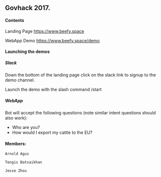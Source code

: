## Govhack 2017.

#### Contents

Landing Page
https://www.beefy.space

WebApp Demo
https://www.beefy.space/demo

#### Launching the demos

##### Slack 

Down the bottom of the landing page click on the slack link to signup to the demo channel.

Launch the demo with the slash command /start

##### WebApp

Bot will accept the following questions (note similar intent questions should also work):

* Who are you?
* How would I export my cattle to the EU?

#### Members:
```
Arnold Agus

Tengis Batsaikhan

Jesse Zhou
```